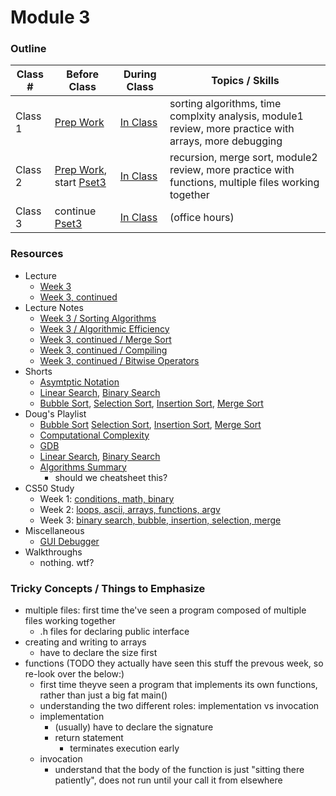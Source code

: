 # Module 3

### Outline

Class # | Before Class | During Class | Topics / Skills
--------|--------------|--------------|----------------
Class 1 | [Prep Work](./class1-prep) | [In Class](./class1) | sorting algorithms, time complxity analysis, module1 review, more practice with arrays, more debugging
Class 2 | [Prep Work](./class2-prep), start [Pset3](TODO) | [In Class](./class2) | recursion, merge sort, module2 review, more practice with functions, multiple files working together
Class 3 | continue [Pset3](TODO) | [In Class](./class3) | (office hours)

### Resources
* Lecture
  * [Week 3](https://www.youtube.com/watch?v=IEOO5UToo6A)
  * [Week 3, continued](TODO)
* Lecture Notes
  * [Week 3 / Sorting Algorithms](http://cdn.cs50.net/2015/fall/lectures/3/m/notes3m/notes3m.html#sorting_algorithms)
  * [Week 3 / Algorithmic Efficiency](http://cdn.cs50.net/2015/fall/lectures/3/m/notes3m/notes3m.html#algorithmic_efficiency)
  * [Week 3, continued / Merge Sort](http://cdn.cs50.net/2015/fall/lectures/3/w/notes3w/notes3w.html#merge_sort)
  * [Week 3, continued / Compiling](http://cdn.cs50.net/2015/fall/lectures/3/w/notes3w/notes3w.html#compiling)
  * [Week 3, continued / Bitwise Operators](http://cdn.cs50.net/2015/fall/lectures/3/w/notes3w/notes3w.html#bitwise_operators)
* Shorts 
  * [Asymtptic Notation](http://cs50.tv/2012/fall/shorts/asymptotic_notation/asymptotic_notation-720p.mp4)
  * [Linear Search](), [Binary Search]()
  * [Bubble Sort](), [Selection Sort](TODO), [Insertion Sort](TODO), [Merge Sort](TODO)
* Doug's Playlist
  * [Bubble Sort](https://www.youtube.com/watch?v=Ui97-_n5xjo&list=PLhQjrBD2T382Bh-sc1w74c4V6_G2byC-T&index=4) [Selection Sort](TODO), [Insertion Sort](TODO), [Merge Sort](TODO)
  * [Computational Complexity](TODO)
  * [GDB](TODO)
  * [Linear Search](), [Binary Search]()
  * [Algorithms Summary]()
    * should we cheatsheet this? 
* CS50 Study
  * Week 1: [conditions, math, binary](https://study.cs50.net/loops?toc=conditions,math,binary)
  * Week 2: [loops, ascii, arrays, functions, argv](https://study.cs50.net/loops?toc=loops,ascii,arrays,functions,argv)
  * Week 3: [binary search, bubble, insertion, selection, merge](https://study.cs50.net/binary_search?toc=binary_search,bubble_sort,insertion_sort,selection_sort,merge_sort)
* Miscellaneous  
  * [GUI Debugger](https://www.youtube.com/watch?v=-G_klBQLgdc)
* Walkthroughs
  * nothing. wtf? 


### Tricky Concepts / Things to Emphasize

* multiple files: first time the've seen a program composed of multiple files working together
  * .h files for declaring public interface
* creating and writing to arrays
  * have to declare the size first
* functions (TODO they actually have seen this stuff the prevous week, so re-look over the below:)
  * first time theyve seen a program that implements its own functions, rather than just a big fat main()
  * understanding the two different roles: implementation vs invocation 
  * implementation
    * (usually) have to declare the signature
    * return statement
      * terminates execution early 
  * invocation
    * understand that the body of the function is just "sitting there patiently", does not run until your call it from elsewhere


